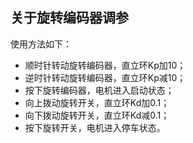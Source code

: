 ## 关于旋转编码器调参 
使用方法如下： 
- 顺时针转动旋转编码器，直立环Kp加10； 
- 逆时针转动旋转编码器，直立环Kp减10； 
- 按下旋转编码器，电机进入启动状态；
- 向上拨动旋转开关，直立环Kd加0.1； 
- 向下拨动旋转开关，直立环Kd减0.1； 
- 按下旋转开关，电机进入停车状态。 
